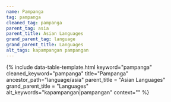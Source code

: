 ```yaml
---
name: Pampanga
tag: pampanga
cleaned_tag: pampanga
parent_tag: asia
parent_title: Asian Languages
grand_parent_tag: language
grand_parent_title: Languages
alt_tags: kapampangan pampangan
---
```


{% include data-table-template.html 
  keyword="pampanga" 
  cleaned_keyword="pampanga" 
  title="Pampanga"
  ancestor_path="language/asia" 
  parent_title = "Asian Languages"
  grand_parent_title = "Languages"
  alt_keywords="kapampangan|pampangan"
  context=""
%}

